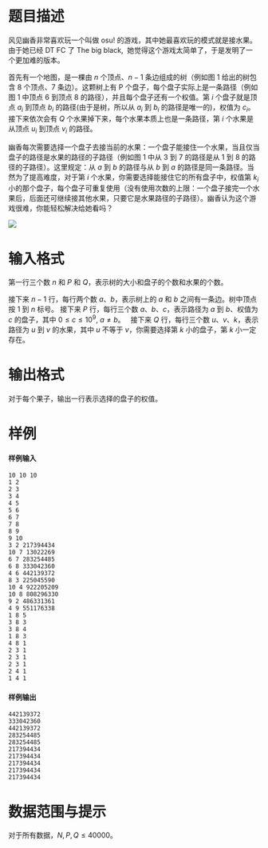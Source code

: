 
# 题目描述

风见幽香非常喜欢玩一个叫做 osu! 的游戏，其中她最喜欢玩的模式就是接水果。由于她已经 DT FC 了 The big black,  她觉得这个游戏太简单了，于是发明了一个更加难的版本。

首先有一个地图，是一棵由 $n$ 个顶点、$n-1$ 条边组成的树（例如图 $1$ 给出的树包含 $8$ 个顶点、$7$ 条边）。这颗树上有 P 个盘子，每个盘子实际上是一条路径（例如图 $1$ 中顶点 $6$ 到顶点 $8$ 的路径），并且每个盘子还有一个权值。第 $i$ 个盘子就是顶点 $a_i$ 到顶点 $b_i$ 的路径(由于是树，所以从 $a_i$ 到
 $b_i$ 的路径是唯一的)，权值为 $c_i$。接下来依次会有 $Q$ 个水果掉下来，每个水果本质上也是一条路径，第 $i$ 个水果是从顶点 $u_i$ 到顶点 $v_i$ 的路径。

幽香每次需要选择一个盘子去接当前的水果：一个盘子能接住一个水果，当且仅当盘子的路径是水果的路径的子路径（例如图 $1$ 中从 $3$ 到 $7$ 的路径是从 $1$ 到
 $8$ 的路径的子路径）。这里规定：从 $a$ 到 $b$ 的路径与从 $b$ 到 $a$ 的路径是同一条路径。当然为了提高难度，对于第 $i$ 个水果，你需要选择能接住它的所有盘子中，权值第 $k_i$ 小的那个盘子，每个盘子可重复使用（没有使用次数的上限：一个盘子接完一个水果后，后面还可继续接其他水果，只要它是水果路径的子路径）。幽香认为这个游戏很难，你能轻松解决给她看吗？

<img src="https://ooo.0o0.ooo/2017/04/29/59041aa077bc4.png">

# 输入格式

第一行三个数 $n$ 和 $P$ 和 $Q$，表示树的大小和盘子的个数和水果的个数。 

接下来 $n-1$ 行，每行两个数 $a$、$b$，表示树上的 $a$ 和 $b$ 之间有一条边。树中顶点按 $1$ 到 $n$ 标号。 接下来 $P$ 行，每行三个数 $a$、$b$、$c$，表示路径为 $a$ 到 $b$、权值为 $c$ 的盘子，其中 $0 \leq c \leq 10^9, \ a \neq b$。
 
接下来 $Q$ 行，每行三个数 $u$、$v$、$k$，表示路径为 $u$ 到 $v$ 的水果，其中 $u$ 不等于 $v$，你需要选择第 $k$ 小的盘子，第 $k$ 小一定存在。

# 输出格式

对于每个果子，输出一行表示选择的盘子的权值。

# 样例

#### 样例输入
```plain
10 10 10 
1 2 
2 3 
3 4 
4 5 
5 6 
6 7 
7 8 
8 9 
9 10 
3 2 217394434 
10 7 13022269 
6 7 283254485 
6 8 333042360 
4 6 442139372 
8 3 225045590 
10 4 922205209 
10 8 808296330 
9 2 486331361 
4 9 551176338 
1 8 5 
3 8 3 
3 8 4 
1 8 3 
4 8 1 
2 3 1 
2 3 1 
2 3 1 
2 4 1 
1 4 1
```

#### 样例输出
```plain
442139372 
333042360 
442139372 
283254485 
283254485 
217394434 
217394434 
217394434 
217394434 
217394434
```

# 数据范围与提示

对于所有数据，$N,P,Q \leq 40000$。

